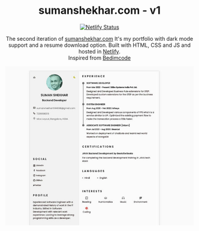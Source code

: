 

<h1 align="center">
  sumanshekhar.com - v1
</h1>

<p align="center">
  <a href="https://app.netlify.com/sites/hilarious-dasik-cd9ec6/deploys" target="_blank">
    <img src="https://api.netlify.com/api/v1/badges/a1348184-9578-42e7-8e88-a31a267063dc/deploy-status" alt="Netlify Status" />
  </a>
</p>

<p align="center">
  The second iteration of 
  <a href="[https://www.portifolioo-v1.netlify.app](https://portifolioo-v1.netlify.app/)" target="_blank">sumanshekhar.com</a> 
  It's my portfolio with dark mode support and a resume download option. 
  Built with HTML, CSS and JS and hosted in <a href="https://www.netlify.com/" target="_blank">Netlify</a>.
  <br>
  Inspired from
  <a href= "https://www.youtube.com/watch?v=oYjseP_Qhv4" target="_blank">Bedimcode</a>
</p>

<p align="center">
  <img src="https://raw.githubusercontent.com/sumanshekhar698/main_resume_portifolio/master/assets/img/resume_gen.jpg" alt="Website ScreenShot"/>
</p>

<!-- ![screenshot](https://raw.githubusercontent.com/sumanshekhar698/main_resume_portifolio/master/assets/img/resume_gen.jpg) -->
